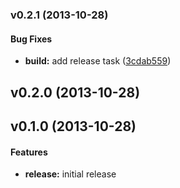 <a name="v0.2.1"></a>
### v0.2.1 (2013-10-28)


#### Bug Fixes

* **build:** add release task ([3cdab559](http://github.com/aspera/mock-cookie/commit/3cdab559a7b6e463d8c9f275af352d8f9a9912a2))

<a name="v0.2.0"></a>
## v0.2.0 (2013-10-28)

<a name="v0.1.0"></a>
## v0.1.0 (2013-10-28)

#### Features

* **release:** initial release

